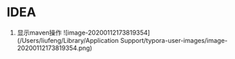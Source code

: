 # IDEA

1. 显示maven操作
![image-20200112173819354](/Users/liufeng/Library/Application Support/typora-user-images/image-20200112173819354.png)

